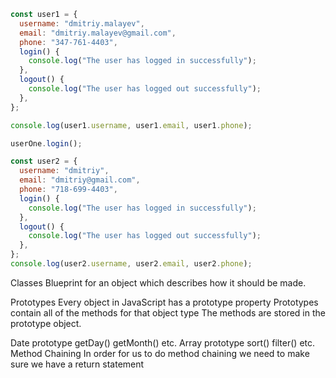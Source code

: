 ```js
const user1 = {
  username: "dmitriy.malayev",
  email: "dmitriy.malayev@gmail.com",
  phone: "347-761-4403",
  login() {
    console.log("The user has logged in successfully");
  },
  logout() {
    console.log("The user has logged out successfully");
  },
};

console.log(user1.username, user1.email, user1.phone);

userOne.login();

const user2 = {
  username: "dmitriy",
  email: "dmitriy@gmail.com",
  phone: "718-699-4403",
  login() {
    console.log("The user has logged in successfully");
  },
  logout() {
    console.log("The user has logged out successfully");
  },
};
console.log(user2.username, user2.email, user2.phone);
```

Classes
Blueprint for an object which describes how it should be made.

Prototypes 
Every object in JavaScript has a prototype property
Prototypes contain all of the methods for that object type
The methods are stored in the prototype object.

Date prototype
  getDay()
  getMonth()
  etc. 
Array prototype
  sort()
  filter()
  etc.
Method Chaining
  In order for us to do method chaining we need to make sure we have a return statement